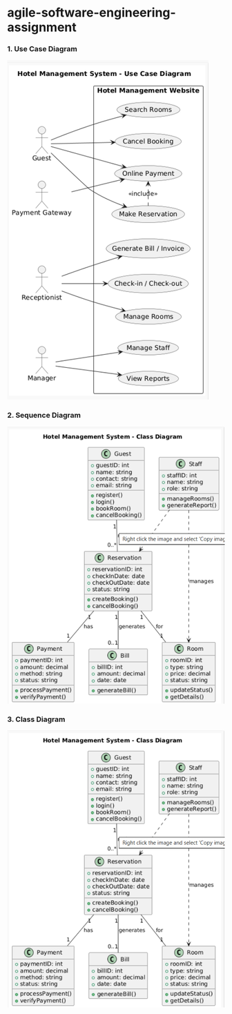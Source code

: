 # agile-software-engineering-assignment
### 1. Use Case Diagram
![Use Case Diagram](https://github.com/Harinisankaralingam/agile-software-engineering-assignment/blob/main/use%20case%20diagram.png)

### 2. Sequence Diagram
![Sequence Diagram](https://github.com/Harinisankaralingam/agile-software-engineering-assignment/blob/main/class%20%20diagram%20.png)

### 3. Class Diagram
![Class Diagram](https://github.com/Harinisankaralingam/agile-software-engineering-assignment/blob/main/class%20%20diagram%20.png)
